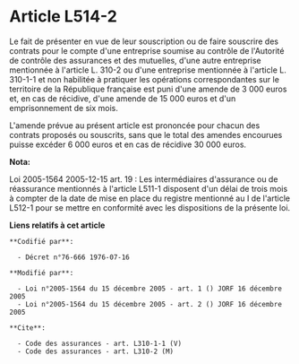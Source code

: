 # Article L514-2

Le fait de présenter en vue de leur souscription ou de faire souscrire des contrats pour le compte d'une entreprise soumise
au contrôle de l'Autorité de contrôle des assurances et des mutuelles, d'une autre entreprise mentionnée à l'article L. 310-2
ou d'une entreprise mentionnée à l'article L. 310-1-1 et non habilitée à pratiquer les opérations correspondantes sur le
territoire de la République française est puni d'une amende de 3 000 euros et, en cas de récidive, d'une amende de 15 000
euros et d'un emprisonnement de six mois.

L'amende prévue au présent article est prononcée pour chacun des contrats proposés ou souscrits, sans que le total des
amendes encourues puisse excéder 6 000 euros et en cas de récidive 30 000 euros.

**Nota:**

Loi 2005-1564 2005-12-15 art. 19 : Les intermédiaires d'assurance ou de réassurance mentionnés à l'article L511-1 disposent
d'un délai de trois mois à compter de la date de mise en place du registre mentionné au I de l'article L512-1 pour se mettre
en conformité avec les dispositions de la présente loi.

**Liens relatifs à cet article**

	**Codifié par**:

	  - Décret n°76-666 1976-07-16

	**Modifié par**:

	  - Loi n°2005-1564 du 15 décembre 2005 - art. 1 () JORF 16 décembre 2005
	  - Loi n°2005-1564 du 15 décembre 2005 - art. 2 () JORF 16 décembre 2005

	**Cite**:

	  - Code des assurances - art. L310-1-1 (V)
	  - Code des assurances - art. L310-2 (M)
